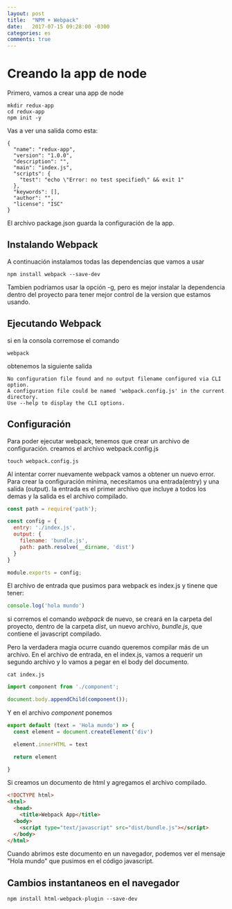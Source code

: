 ```yaml
---
layout: post
title:  "NPM + Webpack"
date:   2017-07-15 09:28:00 -0300
categories: es
comments: true
---
```


# Creando la app de node

Primero, vamos a crear una app de node

~~~ shell
mkdir redux-app
cd redux-app
npm init -y
~~~

Vas a ver una salida como esta:

~~~
{
  "name": "redux-app",
  "version": "1.0.0",
  "description": "",
  "main": "index.js",
  "scripts": {
    "test": "echo \"Error: no test specified\" && exit 1"
  },
  "keywords": [],
  "author": "",
  "license": "ISC"
}
~~~

El archivo package.json guarda la configuración de la app.

## Instalando Webpack

A continuación instalamos todas las dependencias que vamos a usar
~~~ shell
npm install webpack --save-dev
~~~

Tambien podriamos usar la opción -g, pero es mejor instalar la dependencia
dentro del proyecto para tener mejor control de la version que estamos usando.

## Ejecutando Webpack

si en la consola corremose el comando

~~~ shell
webpack
~~~

obtenemos la siguiente salida

~~~
No configuration file found and no output filename configured via CLI option.
A configuration file could be named 'webpack.config.js' in the current directory.
Use --help to display the CLI options.
~~~

## Configuración

Para poder ejecutar webpack, tenemos que crear un archivo de configuración.
creamos el archivo webpack.config.js

~~~
touch webpack.config.js
~~~

Al intentar correr nuevamente webpack vamos a obtener un nuevo error.
Para crear la configuración mínima, necesitamos una entrada(entry) y una salida
(output). la entrada es el primer archivo que incluye a todos los demas y la
salida es el archivo compilado.

~~~ js
const path = require('path');

const config = {
  entry: './index.js',
  output: {
    filename: 'bundle.js',
    path: path.resolve(__dirname, 'dist')
  }
}

module.exports = config;
~~~

El archivo de entrada que pusimos para webpack es index.js y tinene que tener:

~~~js
console.log('hola mundo')
~~~

si corremos el comando *webpack* de nuevo, se creará en la carpeta del
proyecto, dentro de la carpeta *dist*, un nuevo archivo, *bundle.js*, que
contiene el javascript compilado.

Pero la verdadera magia ocurre cuando queremos compilar más de un archivo. En
el archivo de entrada, en el index.js, vamos a requerir un segundo archivo y lo
vamos a pegar en el body del documento.

~~~ shell
cat index.js
~~~

~~~ js
import component from './component';

document.body.appendChild(component());
~~~

Y en el archivo *component* ponemos

~~~js
export default (text = 'Hola mundo') => {
  const element = document.createElement('div')

  element.innerHTML = text

  return element

}
~~~

Si creamos un documento de html y agregamos el archivo compilado.

~~~html
<!DOCTYPE html>
<html>
  <head>
    <title>Webpack App</title>
  <body>
    <script type="text/javascript" src="dist/bundle.js"></script>
  </body>
</html>
~~~

Cuando abrimos este documento en un navegador, podemos ver el mensaje "Hola
mundo" que pusimos en el código javascript.

## Cambios instantaneos en el navegador

~~~shell
npm install html-webpack-plugin --save-dev
~~~
